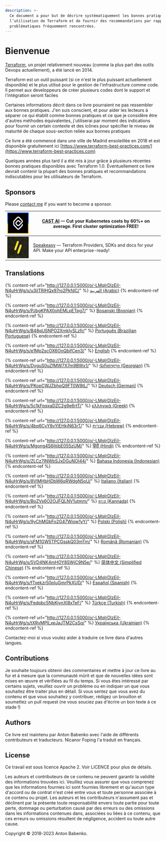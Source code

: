 ```yaml
---
description: >-
  Ce document a pour but de décrire systématiquement les bonnes pratiques dans
  l’utilisation de Terraform et de fournir des recommandations par rapport aux
  problèmatiques fréquemment rencontrées.
---
```


# Bienvenue

[Terraform](https://www.terraform.io), un projet relativement nouveau (comme la plus part des outils Devops actuellement), a été lancé en 2014.

Terraform est un outil puissant (si ce n'est le plus puissant actuellement disponible) et le plus utilisé pour le gestion de l'infrastructure comme code. Il permet aux developpeurs de créer plusieurs codes dont le support et l'intégration seront faciles

Certaines informations décrit dans ce livre pourraient ne pas ressembler aux bonnes pratiques. J'en suis conscient, et pour aider les lecteurs à séparer ce qui établit comme bonnes pratiques et ce que je considère être d'autres méthodes équivalentes, j'utiliserai par moment des indications pour fournir un certain contexte et des icônes pour spécifier le niveau de maturité de chaque sous-section reliée aux bonnes pratiques

Ce livre a été commencé dans une ville de Madrid ensoleillée en 2018 et est disponible gratuitement ici [https://www.terraform-best-practices.com/](https://www.terraform-best-practices.com)

Quelques années plus tard il a été mis à jour grâce à plusieurs récentes bonnes pratiques disponibles avec Terraform 1.0. Éventuellement ce livre devrait contenir la plupart des bonnes pratiques et recommandations indiscutables pour les utilisateurs de Terraform.

## Sponsors

Please [contact me](https://github.com/antonbabenko/terraform-aws-devops#social-links) if you want to become a sponsor.

| [![](.gitbook/assets/cast-logo.png)](https://cast.ai/antonbabenko)                                                             | [CAST AI](https://cast.ai/antonbabenko) — Cut your Kubernetes costs by 60%+ on average. First cluster optimization FREE!                                                            |
| ------------------------------------------------------------------------------------------------------------------------------ | ----------------------------------------------------------------------------------------------------------------------------------------------------------------------------------- |
| [![](.gitbook/assets/speakeasy-logo.png)](https://speakeasyapi.dev?utm_source=tf_best_practices&utm_medium=github+sponsorship) | [Speakeasy](https://speakeasyapi.dev?utm_source=tf_best_practices&utm_medium=github+sponsorship) — Terraform Providers, SDKs and docs for your API. Make your API enterprise-ready! |

## Translations

{% content-ref url="http://127.0.0.1:5000/o/-LMqIrDlzEiI-N4uHrWg/s/u3iITRIHQx97ro2PkfdC/" %}
[العربية (Arabic)](http://127.0.0.1:5000/o/-LMqIrDlzEiI-N4uHrWg/s/u3iITRIHQx97ro2PkfdC/)
{% endcontent-ref %}

{% content-ref url="http://127.0.0.1:5000/o/-LMqIrDlzEiI-N4uHrWg/s/PJbgKPAX0ohEMLpETpg7/" %}
[Bosanski (Bosnian)](http://127.0.0.1:5000/o/-LMqIrDlzEiI-N4uHrWg/s/PJbgKPAX0ohEMLpETpg7/)
{% endcontent-ref %}

{% content-ref url="http://127.0.0.1:5000/o/-LMqIrDlzEiI-N4uHrWg/s/B48qUSNPO2XmkIySLzfr/" %}
[Português (Brazilian Portuguese)](http://127.0.0.1:5000/o/-LMqIrDlzEiI-N4uHrWg/s/B48qUSNPO2XmkIySLzfr/)
{% endcontent-ref %}

{% content-ref url="http://127.0.0.1:5000/o/-LMqIrDlzEiI-N4uHrWg/s/e1Mp2scOX6OnQbifCen3/" %}
[English](http://127.0.0.1:5000/o/-LMqIrDlzEiI-N4uHrWg/s/e1Mp2scOX6OnQbifCen3/)
{% endcontent-ref %}

{% content-ref url="http://127.0.0.1:5000/o/-LMqIrDlzEiI-N4uHrWg/s/DyguS0uZfMW7X7m9BWx1/" %}
[ქართული (Georgian)](http://127.0.0.1:5000/o/-LMqIrDlzEiI-N4uHrWg/s/DyguS0uZfMW7X7m9BWx1/)
{% endcontent-ref %}

{% content-ref url="http://127.0.0.1:5000/o/-LMqIrDlzEiI-N4uHrWg/s/PKopCWJZbhpQ9FT0W8tL/" %}
[Deutsch (German)](http://127.0.0.1:5000/o/-LMqIrDlzEiI-N4uHrWg/s/PKopCWJZbhpQ9FT0W8tL/)
{% endcontent-ref %}

{% content-ref url="http://127.0.0.1:5000/o/-LMqIrDlzEiI-N4uHrWg/s/5c1kFpqxaDZC2g9e6rtT/" %}
[ελληνικά (Greek)](http://127.0.0.1:5000/o/-LMqIrDlzEiI-N4uHrWg/s/5c1kFpqxaDZC2g9e6rtT/)
{% endcontent-ref %}

{% content-ref url="http://127.0.0.1:5000/o/-LMqIrDlzEiI-N4uHrWg/s/4bq6CyY8vYiEHkjN63rT/" %}
[עברית (Hebrew)](http://127.0.0.1:5000/o/-LMqIrDlzEiI-N4uHrWg/s/4bq6CyY8vYiEHkjN63rT/)
{% endcontent-ref %}

{% content-ref url="http://127.0.0.1:5000/o/-LMqIrDlzEiI-N4uHrWg/s/Mgong4S6IjtibE055zUM/" %}
[हिंदी (Hindi)](http://127.0.0.1:5000/o/-LMqIrDlzEiI-N4uHrWg/s/Mgong4S6IjtibE055zUM/)
{% endcontent-ref %}

{% content-ref url="http://127.0.0.1:5000/o/-LMqIrDlzEiI-N4uHrWg/s/ZLCz7lNWbSJxDGuNOI44/" %}
[Bahasa Indonesia (Indonesian)](http://127.0.0.1:5000/o/-LMqIrDlzEiI-N4uHrWg/s/ZLCz7lNWbSJxDGuNOI44/)
{% endcontent-ref %}

{% content-ref url="http://127.0.0.1:5000/o/-LMqIrDlzEiI-N4uHrWg/s/8VlMHbHDbW6qRWdgN5oU/" %}
[Italiano (Italian)](http://127.0.0.1:5000/o/-LMqIrDlzEiI-N4uHrWg/s/8VlMHbHDbW6qRWdgN5oU/)
{% endcontent-ref %}

{% content-ref url="http://127.0.0.1:5000/o/-LMqIrDlzEiI-N4uHrWg/s/BoZVs6O2OJFQLNV1utmm/" %}
[ಕನ್ನಡ (Kannada)](http://127.0.0.1:5000/o/-LMqIrDlzEiI-N4uHrWg/s/BoZVs6O2OJFQLNV1utmm/)
{% endcontent-ref %}

{% content-ref url="http://127.0.0.1:5000/o/-LMqIrDlzEiI-N4uHrWg/s/9yChMGbFo2G47Wiow1yY/" %}
[Polski (Polish)](http://127.0.0.1:5000/o/-LMqIrDlzEiI-N4uHrWg/s/9yChMGbFo2G47Wiow1yY/)
{% endcontent-ref %}

{% content-ref url="http://127.0.0.1:5000/o/-LMqIrDlzEiI-N4uHrWg/s/sFM1GW5TPCGsskQ03mTm/" %}
[Română (Romanian)](http://127.0.0.1:5000/o/-LMqIrDlzEiI-N4uHrWg/s/sFM1GW5TPCGsskQ03mTm/)
{% endcontent-ref %}

{% content-ref url="http://127.0.0.1:5000/o/-LMqIrDlzEiI-N4uHrWg/s/5VD4NK4mHOY8SWjC9N5e/" %}
[简体中文 (Simplified Chinese)](http://127.0.0.1:5000/o/-LMqIrDlzEiI-N4uHrWg/s/5VD4NK4mHOY8SWjC9N5e/)
{% endcontent-ref %}

{% content-ref url="http://127.0.0.1:5000/o/-LMqIrDlzEiI-N4uHrWg/s/fTxekzr50pIuGmrPkXUD/" %}
[Español (Spanish)](http://127.0.0.1:5000/o/-LMqIrDlzEiI-N4uHrWg/s/fTxekzr50pIuGmrPkXUD/)
{% endcontent-ref %}

{% content-ref url="http://127.0.0.1:5000/o/-LMqIrDlzEiI-N4uHrWg/s/Fedpbc5NbKjynXI8xTeF/" %}
[Türkçe (Turkish)](http://127.0.0.1:5000/o/-LMqIrDlzEiI-N4uHrWg/s/Fedpbc5NbKjynXI8xTeF/)
{% endcontent-ref %}

{% content-ref url="http://127.0.0.1:5000/o/-LMqIrDlzEiI-N4uHrWg/s/tXRvMPILxeJaJTM2CsSq/" %}
[Українська (Ukrainian)](http://127.0.0.1:5000/o/-LMqIrDlzEiI-N4uHrWg/s/tXRvMPILxeJaJTM2CsSq/)
{% endcontent-ref %}

Contactez-moi si vous voulez aider à traduire ce livre dans d'autres langues.

## Contributions

Je souhaite toujours obtenir des commentaires et mettre à jour ce livre au fur et à mesure que la communauté mûrit et que de nouvelles idées sont mises en œuvre et vérifiées au fil du temps. Si vous êtes intéressé par certains sujets, veuillez ouvrir un problème ou en indiquer un que vous souhaitez être traiter plus en détail. Si vous sentez que vous avez du contenu et que vous souhaitez y contribuer, rédigez un brouillon et soumettez un pull request (ne vous souciez pas d'écrire un bon texte à ce stade !)

## Authors

Ce livre est maintenu par Anton Babenko avec l'aide de différents contributeurs et traducteurs. Nicanor Foping l'a traduit en français.

## License

Ce travail est sous licence Apache 2. Voir LICENCE pour plus de détails.

Les auteurs et contributeurs de ce contenu ne peuvent garantir la validité des informations trouvées ici. Veuillez vous assurer que vous comprenez que les informations fournies ici sont fournies librement et qu'aucun type d'accord ou de contrat n'est créé entre vous et toute personne associée à ce contenu ou projet. Les auteurs et les contributeurs n'assument pas et déclinent par la présente toute responsabilité envers toute partie pour toute perte, dommage ou perturbation causé par des erreurs ou des omissions dans les informations contenues dans, associées ou liées à ce contenu, que ces erreurs ou omissions résultent de négligence, accident ou toute autre cause.

Copyright © 2018-2023 Anton Babenko.

